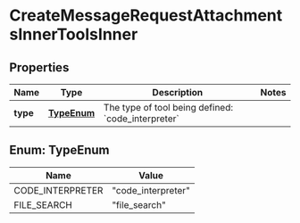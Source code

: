 

# CreateMessageRequestAttachmentsInnerToolsInner


## Properties

| Name | Type | Description | Notes |
|------------ | ------------- | ------------- | -------------|
|**type** | [**TypeEnum**](#TypeEnum) | The type of tool being defined: &#x60;code_interpreter&#x60; |  |



## Enum: TypeEnum

| Name | Value |
|---- | -----|
| CODE_INTERPRETER | &quot;code_interpreter&quot; |
| FILE_SEARCH | &quot;file_search&quot; |



